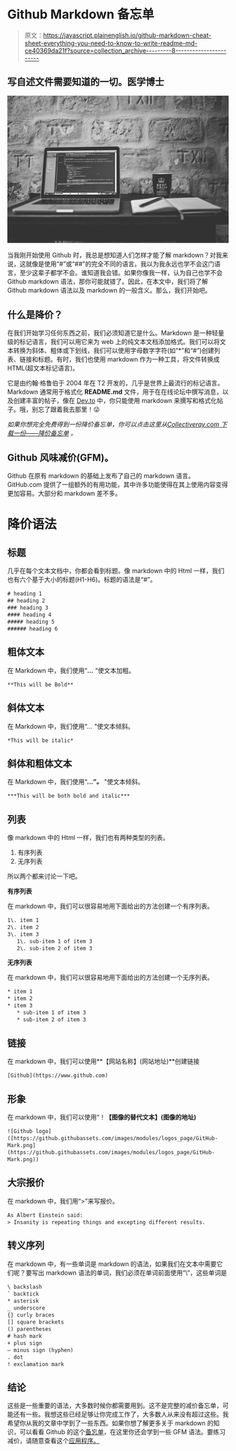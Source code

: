 # Github Markdown 备忘单

> 原文：<https://javascript.plainenglish.io/github-markdown-cheat-sheet-everything-you-need-to-know-to-write-readme-md-ce40369da21f?source=collection_archive---------8----------------------->

## 写自述文件需要知道的一切。医学博士

![](img/beb16c50b78d5e4a2807c3aac1569624.png)

当我刚开始使用 Github 时，我总是想知道人们怎样才能了解 markdown？对我来说，这就像是使用“#”或“##”的完全不同的语言。我以为我永远也学不会这门语言，至少这辈子都学不会。谁知道我会错。如果你像我一样，认为自己也学不会 Github markdown 语法，那你可能就错了。因此，在本文中，我们将了解 Github markdown 语法以及 markdown 的一般含义。那么，我们开始吧。

## 什么是降价？

在我们开始学习任何东西之前，我们必须知道它是什么。Markdown 是一种轻量级的标记语言，我们可以用它来为 web 上的纯文本文档添加格式。我们可以将文本转换为斜体、粗体或下划线，我们可以使用字母数字字符(如“*”和“#”)创建列表、链接和标题。有时，我们也使用 markdown 作为一种工具，将文件转换成 HTML(超文本标记语言)。

它是由约翰·格鲁伯于 2004 年在 T2 开发的，几乎是世界上最流行的标记语言。Markdown 通常用于格式化 **README.md** 文件，用于在在线论坛中撰写消息，以及创建丰富的帖子，像在 [Dev.to](https://dev.to/) 中，你只能使用 markdown 来撰写和格式化帖子。哦，别忘了跟着我去那里！😜

*如果你想完全免费得到一份降价备忘单，你可以点击这里从*[*Collectiveray.com 下载一份——降价备忘单*](https://www.collectiveray.com/markdown-cheat-sheet) *。*

## Github 风味减价(GFM)。

Github 在原有 markdown 的基础上发布了自己的 markdown 语言。GitHub.com 提供了一组额外的有用功能，其中许多功能使得在其上使用内容变得更加容易。大部分和 markdown 差不多。

# 降价语法

## 标题

几乎在每个文本文档中，你都会看到标题。像 markdown 中的 Html 一样，我们也有六个基于大小的标题(H1-H6)。标题的语法是“#”。

```
# heading 1
## heading 2
### heading 3
#### heading 4
##### heading 5
###### heading 6
```

## 粗体文本

在 Markdown 中，我们使用“**…** "使文本加粗。

```
**This will be Bold**
```

## 斜体文本

在 Markdown 中，我们使用“*…* "使文本倾斜。

```
*This will be italic*
```

## 斜体和粗体文本

在 Markdown 中，我们使用“***…”。*** "使文本倾斜。

```
***This will be both bold and italic***
```

## 列表

像 markdown 中的 Html 一样，我们也有两种类型的列表。

1.  有序列表
2.  无序列表

所以两个都来讨论一下吧。

**有序列表**

在 markdown 中，我们可以很容易地用下面给出的方法创建一个有序列表。

```
1\. item 1
2\. item 2
3\. item 3
   1\. sub-item 1 of item 3
   2\. sub-item 2 of item 3
```

**无序列表**

在 markdown 中，我们可以很容易地用下面给出的方法创建一个无序列表。

```
* item 1
* item 2
* item 3
   * sub-item 1 of item 3
   * sub-item 2 of item 3
```

## 链接

在 markdown 中，我们可以使用**【网站名称】(网站地址)**创建链接

```
[Github](https://www.github.com)
```

## 形象

在 markdown 中，我们可以使用“！**【图像的替代文本】(图像的地址)**

```
![Github logo]([https://github.githubassets.com/images/modules/logos_page/GitHub-Mark.png](https://github.githubassets.com/images/modules/logos_page/GitHub-Mark.png))
```

## 大宗报价

在 markdown 中，我们用“>”来写报价。

```
As Albert Einstein said:
> Insanity is repeating things and excepting different results.
```

## 转义序列

在 markdown 中，有一些单词是 markdown 的语法，如果我们在文本中需要它们呢？要写出 markdown 语法的单词，我们必须在单词前面使用“\”，这些单词是

```
\ backslash 
` backtick 
* asterisk 
_ underscore
{} curly braces 
[] square brackets 
() parentheses 
# hash mark 
+ plus sign 
— minus sign (hyphen) 
. dot 
! exclamation mark
```

## 结论

这些是一些重要的语法，大多数时候你都需要用到。这不是完整的减价备忘单，可能还有一些。我想这些已经足够让你完成工作了，大多数人从来没有超过这些。我希望你从我的文章中学到了一些东西。如果你想了解更多关于 markdown 的知识，可以看看 Github 的这个[备忘单](https://guides.github.com/pdfs/markdown-cheatsheet-online.pdf)，在这里你还会学到一些 GFM 语法。要练习减价，请随意查看这个[应用程序。](https://stackedit.io/app#)